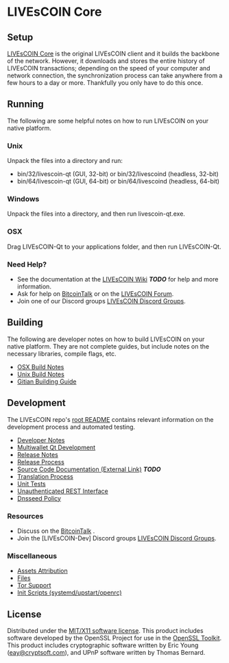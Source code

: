 LIVEsCOIN Core
=====================

Setup
---------------------
[LIVEsCOIN Core](http://LIVEsCOINcoin.com) is the original LIVEsCOIN client and it builds the backbone of the network. However, it downloads and stores the entire history of LIVEsCOIN transactions; depending on the speed of your computer and network connection, the synchronization process can take anywhere from a few hours to a day or more. Thankfully you only have to do this once.

Running
---------------------
The following are some helpful notes on how to run LIVEsCOIN on your native platform.

### Unix

Unpack the files into a directory and run:

- bin/32/livescoin-qt (GUI, 32-bit) or bin/32/livescoind (headless, 32-bit)
- bin/64/livescoin-qt (GUI, 64-bit) or bin/64/livescoind (headless, 64-bit)

### Windows

Unpack the files into a directory, and then run livescoin-qt.exe.

### OSX

Drag LIVEsCOIN-Qt to your applications folder, and then run LIVEsCOIN-Qt.

### Need Help?

* See the documentation at the [LIVEsCOIN Wiki](https://en.bitcoin.it/wiki/Main_Page) ***TODO***
for help and more information.
* Ask for help on [BitcoinTalk](https://bitcointalk.org/index.php) or on the [LIVEsCOIN Forum](http://LIVEsCOINcoin.com/).
* Join one of our Discord groups [LIVEsCOIN Discord Groups](https://discord.gg/YcnvMqt).

Building
---------------------
The following are developer notes on how to build LIVEsCOIN on your native platform. They are not complete guides, but include notes on the necessary libraries, compile flags, etc.

- [OSX Build Notes](build-osx.md)
- [Unix Build Notes](build-unix.md)
- [Gitian Building Guide](gitian-building.md)

Development
---------------------
The LIVEsCOIN repo's [root README](https://github.com/eastcoastcrypto/livescoin/blob/master/README.md) contains relevant information on the development process and automated testing.

- [Developer Notes](developer-notes.md)
- [Multiwallet Qt Development](multiwallet-qt.md)
- [Release Notes](release-notes.md)
- [Release Process](release-process.md)
- [Source Code Documentation (External Link)](https://dev.visucore.com/bitcoin/doxygen/) ***TODO***
- [Translation Process](translation_process.md)
- [Unit Tests](unit-tests.md)
- [Unauthenticated REST Interface](REST-interface.md)
- [Dnsseed Policy](dnsseed-policy.md)

### Resources

* Discuss on the [BitcoinTalk](https://bitcointalk.org/index.php?topic=1262920.0) .
* Join the [LIVEsCOIN-Dev] Discord groups [LIVEsCOIN Discord Groups](https://discord.gg/YcnvMqt).

### Miscellaneous
- [Assets Attribution](assets-attribution.md)
- [Files](files.md)
- [Tor Support](tor.md)
- [Init Scripts (systemd/upstart/openrc)](init.md)

License
---------------------
Distributed under the [MIT/X11 software license](http://www.opensource.org/licenses/mit-license.php).
This product includes software developed by the OpenSSL Project for use in the [OpenSSL Toolkit](https://www.openssl.org/). This product includes
cryptographic software written by Eric Young ([eay@cryptsoft.com](mailto:eay@cryptsoft.com)), and UPnP software written by Thomas Bernard.
